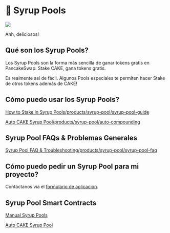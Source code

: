 # 🍯 Syrup Pools

![](https://gblobscdn.gitbook.com/assets%2F-MHREX7DHcljbY5IkjgJ%2F-MZW3Q2FGoZMkXkcubwy%2F-MZWABMrO1CwrMwHZjJE%2Fmasthead.png?alt=media&token=f9f9c389-1967-414a-9aeb-958d5bba273a)

Ahh, deliciosos!

## **Qué son los Syrup Pools?** <a id="what-are-syrup-pools"></a>

Los Syrup Pools son la forma más sencilla de ganar tokens gratis en PancakeSwap. Stake CAKE, gana tokens gratis.

Es realmente así de fácil. Algunos Pools especiales te permiten hacer Stake de otros tokens además de CAKE!

## **Cómo puedo usar los Syrup Pools?** <a id="how-can-i-use-syrup-pools"></a>

[How to Stake in Syrup Pools/products/syrup-pool/syrup-pool-guide](https://docs.pancakeswap.finance/products/syrup-pool/syrup-pool-guide)

[Auto CAKE Syrup Pool/products/syrup-pool/auto-compounding](https://docs.pancakeswap.finance/products/syrup-pool/auto-compounding)

## Syrup Pool FAQs & Problemas Generales <a id="syrup-pool-faqs-and-troubleshooting"></a>

[Syrup Pool FAQ & Troubleshooting/products/syrup-pool/syrup-pool-faq](https://docs.pancakeswap.finance/products/syrup-pool/syrup-pool-faq)

## **Cómo puedo pedir un Syrup Pool para mi proyecto?** <a id="how-can-i-run-a-syrup-pool-for-my-project"></a>

Contáctanos vía el [formulario de aplicación](https://docs.pancakeswap.finance/contact-us/business-partnerships).

## Syrup Pool Smart Contracts <a id="docs-internal-guid-c4c16237-7fff-3c33-3a56-18ccd8853f86"></a>

​[Manual Syrup Pools](https://docs.pancakeswap.finance/code/smart-contracts/main-staking-masterchef-contract)​

​[Auto CAKE Syrup Pool](https://docs.pancakeswap.finance/code/smart-contracts/cakevault)​

## ​ <a id="docs-internal-guid-c4c16237-7fff-3c33-3a56-18ccd8853f86-1"></a>


